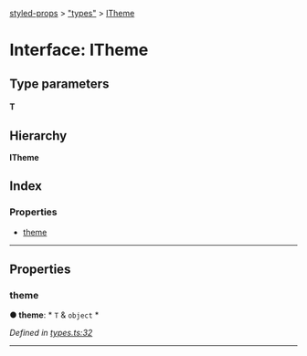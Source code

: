[styled-props](../README.md) > ["types"](../modules/_types_.md) > [ITheme](../interfaces/_types_.itheme.md)

# Interface: ITheme

## Type parameters
#### T 
## Hierarchy

**ITheme**

## Index

### Properties

* [theme](_types_.itheme.md#theme)

---

## Properties

<a id="theme"></a>

###  theme

**● theme**: * `T` & `object`
*

*Defined in [types.ts:32](https://github.com/johanneslumpe/styled-props/blob/892c9ca/src/types.ts#L32)*

___

